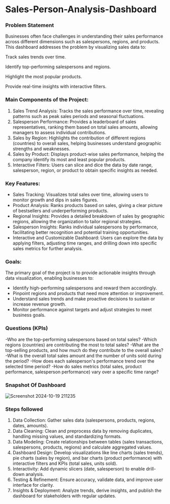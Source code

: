 # Sales-Person-Analysis-Dashboard


### Problem Statement

Businesses often face challenges in understanding their sales performance across different dimensions such as salespersons, regions, and products. This dashboard addresses the problem by visualizing sales data to:

Track sales trends over time.

Identify top-performing salespersons and regions.

Highlight the most popular products.

Provide real-time insights with interactive filters.




### Main Components of the Project:
1. Sales Trend Analysis: Tracks the sales performance over time, revealing patterns such as peak sales periods and seasonal fluctuations.
2. Salesperson Performance: Provides a leaderboard of sales representatives, ranking them based on total sales amounts, allowing managers to assess individual contributions.
3. Sales by Region: Highlights the contribution of different regions (countries) to overall sales, helping businesses understand geographic strengths and weaknesses.
4. Sales by Product: Displays product-wise sales performance, helping the company identify its most and least popular products.
5. Interactive Filters: Users can slice and dice the data by date range, salesperson, region, or product to obtain specific insights as needed.

### Key Features:
- Sales Tracking: Visualizes total sales over time, allowing users to monitor growth and dips in sales figures.
- Product Analysis: Ranks products based on sales, giving a clear picture of bestsellers and underperforming products.
- Regional Insights: Provides a detailed breakdown of sales by geographic regions, allowing the organization to tailor regional strategies.
- Salesperson Insights: Ranks individual salespersons by performance, facilitating better recognition and potential training opportunities.
- Interactive and Customizable Dashboard: Users can explore the data by applying filters, adjusting time ranges, and drilling down into specific sales metrics for further analysis.

### Goals:
The primary goal of the project is to provide actionable insights through data visualization, enabling businesses to:
- Identify high-performing salespersons and reward them accordingly.
- Pinpoint regions and products that need more attention or improvement.
- Understand sales trends and make proactive decisions to sustain or increase revenue growth.
- Monitor performance against targets and adjust strategies to meet business goals.

### Questions (KPIs)  
-Who are the top-performing salespersons based on total sales?
-Which regions (countries) are contributing the most to total sales?
-What are the top-selling products, and how much do they contribute to the overall sales?
-What is the overall total sales amount and the number of units sold during the period?
-How does each salesperson's performance trend over the selected time period?
-How do sales metrics (total sales, product performance, salesperson performance) vary over a specific time range?

### Snapshot Of Dashboard

![Screenshot 2024-10-19 211235](https://github.com/user-attachments/assets/f6686337-e16d-4eec-854b-551589d6e579)


### Steps followed 
1.	Data Collection: Gather sales data (salespersons, products, regions, dates, amounts).
2.	Data Cleaning: Clean and preprocess data by removing duplicates, handling missing values, and standardizing formats.
3.	Data Modeling: Create relationships between tables (sales transactions, salespersons, products, regions) and calculate aggregated values.
4.	Dashboard Design: Develop visualizations like line charts (sales trends), pie charts (sales by region), and bar charts (product performance) with interactive filters and KPIs (total sales, units sold).
5.	Interactivity: Add dynamic slicers (date, salesperson) to enable drill-down analysis.
6.	Testing & Refinement: Ensure accuracy, validate data, and improve user interface for clarity.
7.	Insights & Deployment: Analyze trends, derive insights, and publish the dashboard for stakeholders with regular updates.



